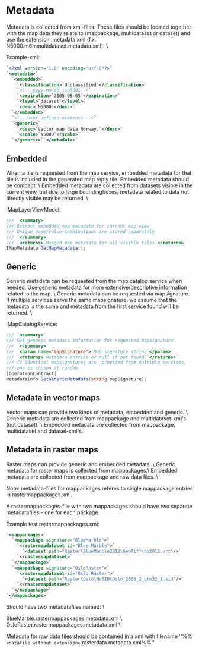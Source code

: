 # Metadata

Metadata is collected from xml-files. These files should be located together with the map data they relate to (mappackage, multidataset or dataset) and use the extension .metadata.xml (f.x. N5000.m6mmultidataset.metadata.xml). \\

Example-xml:

```xml
`<?xml version="1.0" encoding="utf-8"?>`
`<metadata>`
  `<embedded>`
    `<classification>`Unclassified`</classification>`
    `<!-- yyyy-mm-dd iso8601-->`
    `<expiration>`2105-05-05`</expiration>`
    `<level>`dataset`</level>`
    `<desc>`N5000`</desc>`
  `</embedded>`
  `<!-- User defined elements -->`
  `<generic>`
    `<desc>`Vector map data Norway.`</desc>`
    `<scale>`N5000`</scale>`
  `</generic>``</metadata>`
```

##  Embedded 

When a tile is requested from the map service, embedded metadata for that tile is included in the generated map reply tile. Embedded metadata should be compact. \\
Embedded metadata are collected from datasets visible in the current view, but due to large boundingboxes, metadata related to data not directly visible may be returned. \\

IMapLayerViewModel:        

```csharp
/// `<summary>`        
/// Extract embedded map metadata for current map view        
/// Unique name/value-combinations are stored separately        
/// `</summary>`        
/// `<returns>`Merged map metadata for all visible tiles`</returns>`        
IMapMetadata GetMapMetadata();
```

## Generic

Generic metadata can be requested from the map catalog service when needed. Use generic metadata for more extensive/descriptive  information related to the map. \\
Generic metadata can be requested via mapsignature. If multiple services serve the same mapsignature, we assume that the metadata is the same and metadata from the first service found will be returned. \\

IMapCatalogService:

```csharp
/// `<summary>`        
/// Get generic metadata information for requested mapsignature.        
/// `</summary>`        
/// `<param name="mapSignature">`Map signature string`</param>`        
/// `<returns>`Metadata entries or null if not found.`</returns>`        
/// If identical mapsignatures are  provided from multiple services,
/// one is chosen at random        
[OperationContract]        
MetadataInfo GetGenericMetadata(string mapSignature);
```

## Metadata in vector maps

Vector maps can provide two kinds of metadata, embedded and generic. \\
Generic metadata are collected from mappackage and multidataset-xml's (not dataset). \\
Embedded metadata are collected from mappackage, multidataset and dataset-xml's. 

## Metadata in raster maps

Raster maps can provide generic and embedded metadata. \\
Generic metadata for raster maps is collected from mappackages.\\
Embedded metadata are collected from mappackage and raw data files. \\

Note: metadata-files for mappackages referes to single mappackage entries in rastermappackages.xml. 

A rastermappackages-file with two mappackages should have two separate metadatafiles - one for each package.

Example test.rastermappackages.xml:

```xml
`<mappackages>`		
  `<mappackage signature="BlueMarble">`
    `<rastermapdataset id="Blue Marble">`
      `<dataset path="Raster\BlueMarble2012\GeoTiff\bm2012.vrt"/>`
    `</rastermapdataset>`
  `</mappackage>`
  `<mappackage signature="OsloRaster">`
    `<rastermapdataset id="Oslo Raster">`
      `<dataset path="Raster\Oslo\MrSID\Oslo_2008_2_utm32_1.sid"/>`
    `</rastermapdataset>`	
  `</mappackage>`
`</mappackages>`
```

Should have two metadatafiles named: \\

BlueMarble.rastermappackages.metadata.xml \\
OsloRaster.rastermappackages.metadata.xml \\

Metadata for raw data files should be contained in a xml with filename ''%%`<datafile without extension>`.rasterdata.metadata.xml%%''

